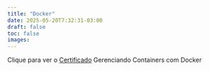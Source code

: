 ```yaml
---
title: "Docker"
date: 2025-05-20T7:32:31-03:00
draft: false
toc: false
images: 
--- 
```


Clique para ver o [Certificado](https://cursos.alura.com.br/certificate/332624a0-b008-4390-8067-f2b5c3b56bae?lang) Gerenciando Containers com Docker